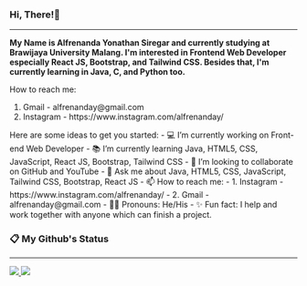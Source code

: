 ###  Hi, There!👋
<hr />
<div id = "introduce-myself">
 <p style = "font-weight: bold"> 
    My Name is Alfrenanda Yonathan Siregar and currently studying at Brawijaya University Malang. I'm interested in Frontend Web Developer especially React JS, Bootstrap, and Tailwind CSS. Besides that, I'm currently learning in Java, C, and Python too.
  </p>
<div>
 
<div id = "contact-me">
  <p>
    How to reach me:
  </p>
  <ol>
    <li> Gmail - alfrenanday@gmail.com </li>
    <li> Instagram - https://www.instagram.com/alfrenanday/ </li>
  </ol>
</div>
Here are some ideas to get you started:
- 💻 I’m currently working on Front-end Web Developer
- 📚 I’m currently learning Java, HTML5, CSS, JavaScript, React JS, Bootstrap, Tailwind CSS
- 👯 I’m looking to collaborate on GitHub and YouTube
- 💬 Ask me about Java, HTML5, CSS, JavaScript, Tailwind CSS, Bootstrap, React JS
- 📫 How to reach me: 
- 1. Instagram - https://www.instagram.com/alfrenanday/
- 2. Gmail - alfrenanday@gmail.com
- 👱‍♂️ Pronouns: He/His
- ✨ Fun fact: I help and work together with anyone which can finish a project.

### 📋 My Github's Status
<hr />
<a href = "https://github.com/anuraghazra/github-readme-stats">
  <img src = "https://github-readme-stats.vercel.app/api?username=yonathansiregar&show_icons=true&theme=tokyonight&line_height=40px" />
</a>

<a href = "https://github.com/anuraghazra/github-readme-stats">
  <img src = "https://github-readme-stats.vercel.app/api/top-langs/?username=yonathansiregar&langs_count=5&theme=tokyonight" />
</a>
